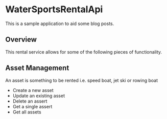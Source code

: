 # WaterSportsRentalApi
This is a sample application to aid some blog posts.

## Overview

This rental service allows for some of the following pieces of functionality.

## Asset Management

An asset is something to be rented i.e. speed boat, jet ski or rowing boat

* Create a new asset
* Update an existing asset
* Delete an assert
* Get a single assert
* Get all assets
